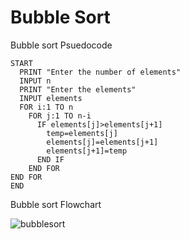 # Bubble Sort

Bubble sort Psuedocode

```
START
  PRINT "Enter the number of elements"
  INPUT n
  PRINT "Enter the elements"
  INPUT elements
  FOR i:1 TO n
    FOR j:1 TO n-i
      IF elements[j]>elements[j+1]
        temp=elements[j]
        elements[j]=elements[j+1]
        elements[j+1]=temp
      END IF
    END FOR
END FOR
END
```
Bubble sort Flowchart

![bubblesort](https://github.com/user-attachments/assets/3fdc8dce-c1ac-446f-ad60-001b3f4e0679)

